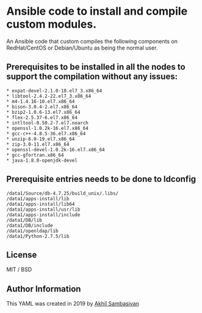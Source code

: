 # Ansible code to install and compile custom modules. 

An Ansible code that custom compiles the following components on RedHat/CentOS or Debian/Ubuntu as being the normal user.

## Prerequisites to be installed in all the nodes to support the compilation without any issues:
    * expat-devel-2.1.0-10.el7_3.x86_64 
    * libtool-2.4.2-22.el7_3.x86_64
    * m4-1.4.16-10.el7.x86_64
    * bison-3.0.4-2.el7.x86_64
    * bzip2-1.0.6-13.el7.x86_64
    * flex-2.5.37-6.el7.x86_64
    * intltool-0.50.2-7.el7.noarch
    * openssl-1.0.2k-16.el7.x86_64
    * gcc-c++-4.8.5-36.el7.x86_64
    * unzip-6.0-19.el7.x86_64
    * zip-3.0-11.el7.x86_64
    * openssl-devel-1.0.2k-16.el7.x86_64
    * gcc-gfortran.x86_64
    * java-1.8.0-openjdk-devel
               
## Prerequisite entries needs to be done to ldconfig
    /data1/Source/db-4.7.25/build_unix/.libs/
    /data1/apps-install/lib
    /data1/apps-install/lib64
    /data1/apps-install/usr/lib
    /data1/apps-install/include
    /data1/DB/lib
    /data1/DB/include
    /data1/openldap/lib
    /data1/Python-2.7.5/lib


## License
MIT / BSD

## Author Information
This YAML was created in 2019 by [Akhil Sambasivan](http://www.linkedin.com/in/akhilsambasivan)
